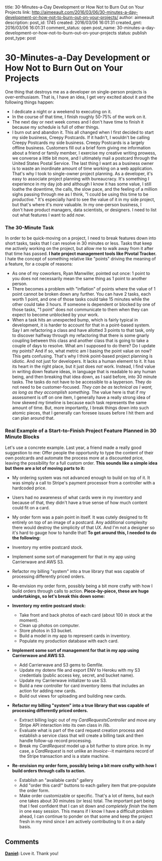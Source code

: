 title: 30-Minutes-a-Day Development or How Not to Burn Out on Your Projects
link: http://aimeeault.com/2016/03/06/30-minutes-a-day-development-or-how-not-to-burn-out-on-your-projects/
author: aimeeault
description: 
post_id: 1745
created: 2016/03/06 16:01:31
created_gmt: 2016/03/06 16:01:31
comment_status: open
post_name: 30-minutes-a-day-development-or-how-not-to-burn-out-on-your-projects
status: publish
post_type: post

# 30-Minutes-a-Day Development or How Not to Burn Out on Your Projects

One thing that destroys me as a developer on single-person projects is over-enthusiasm. That is, I have an idea, I get very excited about it and the following things happen: 

  * I dedicate a night or a weekend to executing on it.
  * In the course of that time, I finish roughly 50-75% of the work on it.
  * The next day or next week comes and I don't have time to finish it because my schedule is full of other things.
  * I burn out and abandon it.
This all changed when I first decided to start my side business, Creepy Postcards. If it hadn't, I wouldn't be calling Creepy Postcards my side business. Creepy Postcards is a largely offline business. Customers fill out a brief form giving me information about a friend or family member, I exercise my creative writing prowess, we converse a little bit more, and I ultimately mail a postcard through the United States Postal Service. The last thing I want as a business owner is to waste an inordinate amount of time working on a web application. That's why I took to single-owner project planning. As a developer, it's easy to associate project planning with bureaucracy. It's something I experience in my day job and although I know it has some value, I still loathe the downtime, the calls, the slow pace, and the feeling of a million sighs passing through me as I think, "I could be using this time to be _productive._" It's especially hard to see the value of it in my side project, but that's where it's _more_ valuable. In my one-person business, I don't have product managers, data scientists, or designers. I need to list out what features I want to add _now_. 

### The 30-Minute Task

In order to be quick-moving on a project, I need to break features down into short tasks, tasks that I can resolve in 30 minutes or less. Tasks that keep me actively working on the project, but allow me to walk away from it after that time has passed. **I hate project management tools like Pivotal Tracker.** I hate the concept of something relative like "points" driving the meaning of a feature, for a couple of reasons: 

  * As one of my coworkers, Ryan Manwiller, pointed out once: 1 point to you does not necessarily mean the same thing as 1 point to another person.
  * There becomes a problem with "inflation" of points where the value of 1 point cannot be broken down any further. You can have 2 tasks, each worth 1 point, and one of those tasks could take 15 minutes while the other could take 3 hours. If someone is dependent or blocked by one of those tasks, "1 point" does not communicate to them when they can expect to become unblocked by your work.
  * When a task hits an unexpected bump, which is fairly typical in development, it is harder to account for that in a point-based system. Say I am refactoring a class and have allotted 3 points to that task, only to discover halfway through my refactoring that there is some gnarly coupling between this class and another class that is going to take a couple of days to resolve. What am I supposed to do there? Do I update my points? And if so, what metric am I basing the point value on now? This gets confusing.
That's why I think point-based project planning is idiotic. And not just for developers. It lacks a human element to it. It has its heart in the right place, but it just does _not_ work. Instead, I find value in writing down feature ideas, in language that is readable to any human being, and then breaking that idea down, as I said before, into 30 minute tasks. The tasks do not have to be accessible to a layperson. They do not need to be customer-focused. _They can be as technical as I want, as long as they accomplish something._ The value here is that if my assessment is off on one item, I generally have a really strong idea of how skewed my timeline is because each task represents the same amount of time. But, more importantly, I break things down into such atomic pieces, that I generally can foresee issues before I hit them and can plan around that. 

### Real Example of a Start-to-Finish Project Feature Planned in 30 Minute Blocks

Let's use a concrete example. Last year, a friend made a really good suggestion to me: Offer people the opportunity to type the content of their own postcards and automate the process more at a discounted price, leaving the possibility for a full custom order. **This sounds like a simple idea but there are a lot of moving parts to it:**

  * My ordering system was not advanced enough to build on top of it. It was simply a call to Stripe's payment processor from a controller with a hardcoded price.
  * Users had no awareness of what cards were in my inventory and because of that, they didn't have a true sense of how much content could fit on a card.
  * My order form was a pain point in itself. It was cutely designed to fit entirely on top of an image of a postcard. Any additional complexity there would destroy the simplicity of that UX. And I'm not a designer so it's hard to gauge how to handle that!
**To get around this, I needed to do the following:**

  * Inventory my entire postcard stock.
  * Implement some sort of management for that in my app using Carrierwave and AWS S3.
  * Refactor my billing "system" into a true library that was capable of processing differently priced orders.
  * Re-envision my order form, possibly being a bit more crafty with how I build orders through calls to action.
**Piece-by-piece, these are huge undertakings, so let's break this down some:**

  * **Inventory my entire postcard stock:**
    * Take front and back photos of each card (about 100 in stock at the moment).
    * Clean up photos on computer.
    * Store photos in S3 bucket.
    * Build a model in my app to represent cards in inventory.
    * Populate my production database with each card.
  * **Implement some sort of management for that in my app using Carrierwave and AWS S3.**
    * Add Carrierwave and S3 gems to Gemfile.
    * Update my dotenv file and export ENV to Heroku with my S3 credentials (public access key, secret, and bucket name).
    * Update my Carrierwave initializer to use S3.
    * Build a new controller for card inventory items that includes an action for adding new cards.
    * Build out views for uploading and building new cards.
  * **Refactor my billing "system" into a true library that was capable of processing differently priced orders.**
    * Extract billing logic out of my _CardRequestsController_ and move any Stripe API interaction into its own class in /lib.
    * Evaluate what is part of the card request creation process and establish a service class that will create a billing task and then handle follow-up record processing.
    * Break my _CardRequest_ model up a bit further to store price. In my case, a _CardRequest_ is not unlike an _Invoice_\--it maintains record of the Stripe transaction and is a state machine.
  * **Re-envision my order form, possibly being a bit more crafty with how I build orders through calls to action.**
    * Establish an "available cards" gallery
    * Add "order this card!" buttons to each gallery item that pre-populate the order form.
    * Make order customizable or specific.
That's a lot of items, but each one takes about 30 minutes (or less) total. The important part being that I feel confident that I can sit down and _completely finish_ the item in one easy session. This means if I know I have a difficult problem ahead, I can continue to ponder on that some and keep the project fresh in my mind since I am actively contributing to it on a daily basis.

## Comments

**[Daniel](#612 "2016-06-08 17:07:10"):** Love it. Thank you!

